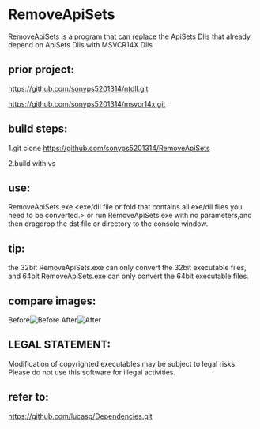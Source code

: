 # RemoveApiSets
RemoveApiSets is a program that can replace the ApiSets Dlls that already depend on ApiSets Dlls with MSVCR14X Dlls

## prior project:
https://github.com/sonyps5201314/ntdll.git

https://github.com/sonyps5201314/msvcr14x.git

## build steps:
1.git clone https://github.com/sonyps5201314/RemoveApiSets

2.build with vs

## use:
RemoveApiSets.exe <exe/dll file or fold that contains all exe/dll files you need to be converted.>
or run RemoveApiSets.exe with no parameters,and then dragdrop the dst file or directory to the console window.

## tip:
the 32bit RemoveApiSets.exe can only convert the 32bit executable files, and 64bit RemoveApiSets.exe can only convert the 64bit executable files.

## compare images:
Before![Before](images/before.png)      After![After](images/after.png)

## LEGAL STATEMENT:
Modification of copyrighted executables may be subject to legal risks. Please do not use this software for illegal activities.

## refer to:
https://github.com/lucasg/Dependencies.git
